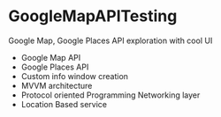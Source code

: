 # GoogleMapAPITesting
Google Map, Google Places API exploration with cool UI

- Google Map API 
- Google Places API 
- Custom info window creation
- MVVM architecture 
- Protocol oriented Programming  Networking layer
- Location Based service
